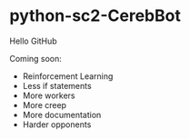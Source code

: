 # python-sc2-CerebBot
Hello GitHub

Coming soon:
- Reinforcement Learning
- Less if statements
- More workers
- More creep
- More documentation
- Harder opponents
